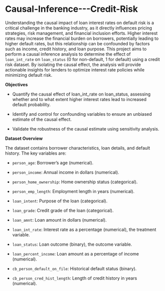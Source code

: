 # Causal-Inference---Credit-Risk
Understanding the causal impact of loan interest rates on default risk is a critical challenge in the banking industry, as it directly influences pricing strategies, risk management, and financial inclusion efforts. Higher interest rates may increase the financial burden on borrowers, potentially leading to higher default rates, but this relationship can be confounded by factors such as income, credit history, and loan purpose. This project aims to perform a causal inference analysis to determine the effect of ``loan_int_rate`` on ``loan_status`` (0 for non-default, 1 for default) using a credit risk dataset. By isolating the causal effect, the analysis will provide actionable insights for lenders to optimize interest rate policies while minimizing default risk.

**Objectives**

- Quantify the causal effect of loan_int_rate on loan_status, assessing whether and to what extent higher interest rates lead to increased default probability.

- Identify and control for confounding variables to ensure an unbiased estimate of the causal effect.

- Validate the robustness of the causal estimate using sensitivity analysis.

**Dataset Overview**

The dataset contains borrower characteristics, loan details, and default history. The key variables are:

- ``person_age``: Borrower’s age (numerical).

- ``person_income``: Annual income in dollars (numerical).

- ``person_home_ownership``: Home ownership status (categorical).

- ``person_emp_length``: Employment length in years (numerical).

- ``loan_intent``: Purpose of the loan (categorical).

- ``loan_grade``: Credit grade of the loan (categorical).

- ``loan_amnt``: Loan amount in dollars (numerical).

- ``loan_int_rate``: Interest rate as a percentage (numerical), the treatment variable.

- ``loan_status``: Loan outcome (binary), the outcome variable.

- ``loan_percent_income``: Loan amount as a percentage of income (numerical).

- ``cb_person_default_on_file``: Historical default status (binary).

- ``cb_person_cred_hist_length``: Length of credit history in years (numerical).
